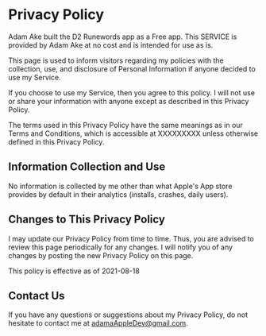 # **Privacy Policy**

Adam Ake built the D2 Runewords app as a Free app. This SERVICE is provided by Adam Ake at no cost and is intended for use as is.

This page is used to inform visitors regarding my policies with the collection, use, and disclosure of Personal Information if anyone decided to use my Service.

If you choose to use my Service, then you agree to this policy. I will not use or share your information with anyone except as described in this Privacy Policy.

The terms used in this Privacy Policy have the same meanings as in our Terms and Conditions, which is accessible at XXXXXXXXX unless otherwise defined in this Privacy Policy.

## **Information Collection and Use**
No information is collected by me other than what Apple's App store provides by default in their analytics (installs, crashes, daily users).

## **Changes to This Privacy Policy**

I may update our Privacy Policy from time to time. Thus, you are advised to review this page periodically for any changes. I will notify you of any changes by posting the new Privacy Policy on this page.

This policy is effective as of 2021-08-18

## **Contact Us**

If you have any questions or suggestions about my Privacy Policy, do not hesitate to contact me at adamaAppleDev@gmail.com.
